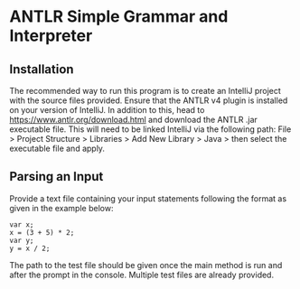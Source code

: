 # ANTLR Simple Grammar and Interpreter

## Installation

The recommended way to run this program is to create an IntelliJ project with the source files provided. Ensure that the ANTLR v4 plugin is installed on your version of IntelliJ. In addition to this, head to https://www.antlr.org/download.html and download the ANTLR .jar executable file. This will need to be linked IntelliJ via the following path: File > Project Structure > Libraries > Add New Library > Java > then select the executable file and apply.

## Parsing an Input

Provide a text file containing your input statements following the format as given in the example below:
    
    var x;
    x = (3 + 5) * 2;
    var y;
    y = x / 2;

The path to the test file should be given once the main method is run and after the prompt in the console. Multiple test files are already provided.